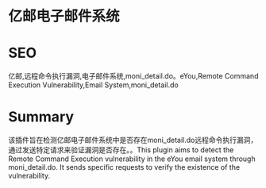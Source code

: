 # 亿邮电子邮件系统
# SEO
亿邮,远程命令执行漏洞,电子邮件系统,moni_detail.do。eYou,Remote Command Execution Vulnerability,Email System,moni_detail.do
# Summary
该插件旨在检测亿邮电子邮件系统中是否存在moni_detail.do远程命令执行漏洞，通过发送特定请求来验证漏洞是否存在。。This plugin aims to detect the Remote Command Execution vulnerability in the eYou email system through moni_detail.do. It sends specific requests to verify the existence of the vulnerability.
